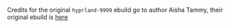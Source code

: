 Credits for the original `hyprland-9999` ebuild go to author Aisha Tammy, their original ebuild is [here](https://github.com/gentoo-mirror/wayland-desktop/blob/master/gui-wm/hyprland/hyprland-9999.ebuild)
